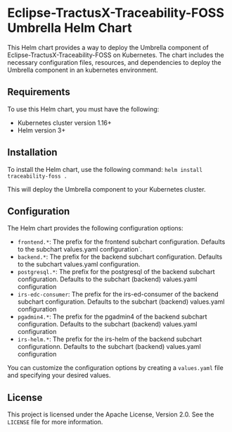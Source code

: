 # Eclipse-TractusX-Traceability-FOSS Umbrella Helm Chart

This Helm chart provides a way to deploy the Umbrella component of Eclipse-TractusX-Traceability-FOSS on Kubernetes.
The chart includes the necessary configuration files, resources, and dependencies to deploy the Umbrella component in an kubernetes environment.

## Requirements

To use this Helm chart, you must have the following:

- Kubernetes cluster version 1.16+
- Helm version 3+

## Installation

To install the Helm chart, use the following command:
`helm install traceability-foss .`

This will deploy the Umbrella component to your Kubernetes cluster.

## Configuration

The Helm chart provides the following configuration options:

- `frontend.*`: The prefix for the frontend subchart configuration. Defaults to the subchart values.yaml configuration`.
- `backend.*`: The prefix for the backend subchart configuration. Defaults to the subchart values.yaml configuration.
- `postgresql.*`: The prefix for the postgresql of the backend subchart configuration. Defaults to the subchart (backend) values.yaml configuration
- `irs-edc-consumer`: The prefix for the irs-ed-consumer of the backend subchart configuration. Defaults to the subchart (backend) values.yaml configuration
- `pgadmin4.*`: The prefix for the pgadmin4 of the backend subchart configuration. Defaults to the subchart (backend) values.yaml configuration
- `irs-helm.*`: The prefix for the irs-helm of the backend subchart configurationn. Defaults to the subchart (backend) values.yaml configuration

You can customize the configuration options by creating a `values.yaml` file and specifying your desired values.

## License
This project is licensed under the Apache License, Version 2.0. See the `LICENSE` file for more information.

